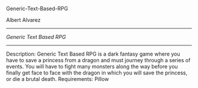  Generic-Text-Based-RPG

 Albert Alvarez

********************

*Generic Text Based RPG*

********************

 Description: Generic Text Based RPG is a dark fantasy game where you have to save a princess from a dragon and must journey through a series of events. You will have to fight many monsters along the way before you finally get face to face with the dragon in which you will save the princess, or die a brutal death.
 Requirements: Pillow
